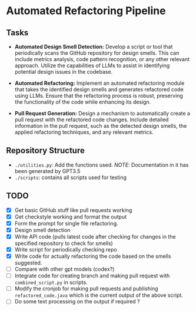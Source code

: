 # Automated Refactoring Pipeline

## Tasks

- **Automated Design Smell Detection:** Develop a script or tool that
periodically scans the GitHub repository for design smells. This can include
metrics analysis, code pattern recognition, or any other relevant approach.
Utilize the capabilities of LLMs to assist in identifying potential design
issues in the codebase.

- **Automated Refactoring:** Implement an automated refactoring module that
takes the identified design smells and generates refactored code using LLMs.
Ensure that the refactoring process is robust, preserving the functionality of
the code while enhancing its design.

- **Pull Request Generation:** Design a mechanism to automatically create a
pull request with the refactored code changes.
Include detailed information in the pull request, such as the detected design
smells, the applied refactoring techniques, and any relevant metrics.

## Repository Structure

- `./utilities.py`: Add the functions used. _NOTE_: Documentation in it has been generated by GPT3.5
- `./scripts`: contains all scripts used for testing

## TODO

- [x] Get basic GitHub stuff like pull requests working
- [x] Get checkstyle working and format the output
- [x] Form the prompt for single file refactoring.
- [x] Design smell detection
- [x] Write API code (pulls latest code after checking for changes in the specified repository to check for smells)
- [x] Write script for periodically checking repo
- [x] Write code for actually refactoring the code based on the smells suggested.
- [ ] Compare with other gpt models (codex?)
- [ ] Integrate code for creating branch and making pull request with `combined_script.py` in scripts.
- [ ] Modify the cronjob for making pull requests and publishing `refactored_code.java` which is the current output of the above script.
- [ ] Do some text processing on the output if required ?
